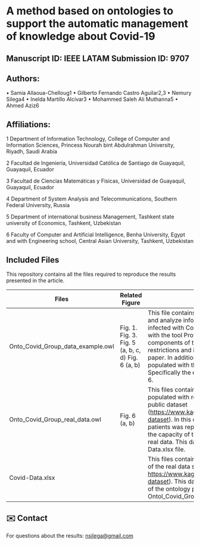 # A method based on ontologies to support the automatic management of knowledge about Covid-19
## Manuscript ID: IEEE LATAM Submission ID: 9707
## Authors:
•	Samia Allaoua-Chelloug1 
•	Gilberto Fernando Castro Aguilar2,3 
•	Nemury Silega4
•	Inelda Martillo Alcívar3 
•	Mohammed Saleh Ali Muthanna5 
•	Ahmed Aziz6 
## Affiliations:
1 Department of Information Technology, College of Computer and Information Sciences, Princess Nourah bint Abdulrahman University, Riyadh, Saudi Arabia

2 Facultad de Ingeniería, Universidad Católica de Santiago de Guayaquil, Guayaquil, Ecuador

3 Facultad de Ciencias Matemáticas y Físicas, Universidad de Guayaquil, Guayaquil, Ecuador

4 Department of System Analysis and Telecommunications, Southern Federal University, Russia

5 Department of international business Management, Tashkent state university of Economics, Tashkent, Uzbekistan

6 Faculty of Computer and Artificial Intelligence, Benha University, Egypt and with Engineering school, Central Asian University, Tashkent, Uzbekistan


## Included Files 
This repository contains all the files required to reproduce the results presented in the article.

| Files  | Related Figure | Description |
| ------------- | ------------- |------------- |
| Onto_Covid_Group_data_example.owl  |Fig. 1.  Fig. 3.  Fig. 5  (a, b, c, d) Fig. 6 (a, b)  |  This file contains the developed ontology to represent and analyze information about groups of people infected with Covid-19. This ontology can be opened with the tool Protégé. In Protégé is possible to see the components of the ontology (classes, properties, restrictions and instances) that were explained in the paper. In addition, this version of the ontology was populated with the examples used to evaluate it. Specifically the examples depicted in Figs 3, 4, 5 and 6. |
| Onto_Covid_Group_real_data.owl  | Fig. 6 (a, b)  | This files contains the same developed ontology but populated with real data about patients stored in a public dataset (https://www.kaggle.com/datasets/meirnizri/covid19-dataset).  In this ontology, the information about 5000 patients was represented. We used this data to show the capacity of the ontology to represent and analyze real data. This data can be consulted in the Covid-Data.xlsx file.|
| Covid-Data.xlsx	  |   |This files contains data about 5000 patients, a sample of the real data stored in the public dataset https://www.kaggle.com/datasets/meirnizri/covid19-dataset). This data was used to populate the version of the ontology presented in the file Ontol_Covid_Group_real_data.owl |

## ✉️ Contact
For questions about the results:
nsilega@gmail.com
